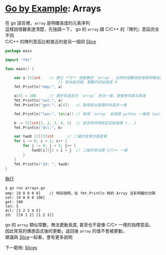 # [Go by Example](../gobyexample.md): Arrays

在 go 語言裡，`array` 是明確長度的元素序列  
這樣說很難表達清楚，先強調一下， go 的 `array` 跟 C/C++ 的『陣列』意函完全不同  
C/C++ 的陣列意函比較接近的是另一個詞 [Slice](slice.md)  

``` go
package main

import "fmt"

func main() {

    var a [5]int	// 建立 **5** 個整數的 `array`, 此時的個數與型態都明確指定  
                        // 若未給初值，整數的初始值是 0
    fmt.Println("emp:", a)

    a[4] = 100		// 跟所有語言的 `array` 用法一樣，直接修改某元素值
    fmt.Println("set:", a)
    fmt.Println("get:", a[4])	// 取得值也是跟所有語言一樣

    fmt.Println("len:", len(a))	// 取得 `array` 長度跟 python 一樣用 len()

    b := [5]int{1, 2, 3, 4, 5}	// 宣告時同時指定初始值靠 {...}
    fmt.Println("dcl:", b)

    var twoD [2][3]int		// 二維的宣靠也很直覺
    for i := 0; i < 2; i++ {
        for j := 0; j < 3; j++ {
            twoD[i][j] = i + j	// 二維的用法跟 C/C++ 一樣
        }
    }
    fmt.Println("2d: ", twoD)
}
```
[執行](http://play.golang.org/p/TaahifSGSwU)

``` shell
$ go run arrays.go
emp: [0 0 0 0 0]	// 特別說明，在 fmt.Println 時的 Array 沒有明確的分隔
set: [0 0 0 0 100]
get: 100
len: 5
dcl: [1 2 3 4 5]
2d:  [[0 1 2] [1 2 3]]
```

go 的 `array` 類似常數，無法更動長度, 甚至也不是像 C/C+ 一樣的指標意函，  
因此常見的傳進函式後的更動，返回後 `array` 的值不會被更動。  
建議與 [Slice](slice.md)一起看，會有更多說明  

下一範例: [Slices](slices.md)
